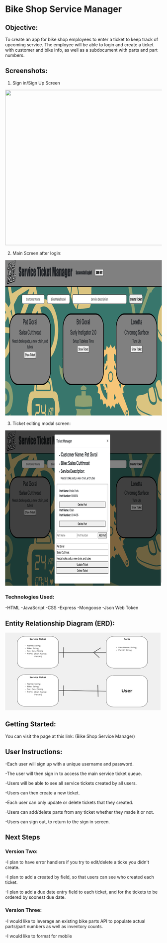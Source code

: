 # Bike Shop Service Manager #

## Objective: ##

To create an app for bike shop employees to enter a ticket to keep track of upcoming service.
The employee will be able to login and create a ticket with customer and bike info, as well as a subdocument with parts and part numbers.

## Screenshots: ##
1. Sign in/Sign Up Screen
<img src="/img/login.png" width="700" height="500"/>

2. Main Screen after login:
<img src="/img/signin.png" width="700" height="500"/>

3. Ticket editing modal screen: 
<img src="/img/modal.png" width="700" height="500"/>

### Technologies Used: ###
-HTML
-JavaScript
-CSS
-Express
-Mongoose
-Json Web Token


## Entity Relationship Diagram (ERD): ##

<img src="/PlanningDocs/PlanningWireframes/ERD.png" width="500" height="250"/>

## Getting Started: ##

You can visit the page at this link: (Bike Shop Service Manager)


## User Instructions: ##

-Each user will sign up with a unique username and password.

-The user will then sign in to access the main service ticket queue.

-Users will be able to see all service tickets created by all users.

-Users can then create a new ticket.

-Each user can only update or delete tickets that they created.

-Users can add/delete parts from any ticket whether they made it or not.

-Users can sign out, to return to the sign in screen.


## Next Steps ##

### Version Two: ###

-I plan to have error handlers if you try to edit/delete a ticke you didn't create.

-I plan to add a created by field, so that users can see who created each ticket.

-I plan to add a due date entry field to each ticket, and for the tickets to be ordered by soonest due date.

### Version Three: ###

-I would like to leverage an existing bike parts API to populate actual parts/part numbers as well as inventory counts.

-I would like to format for mobile